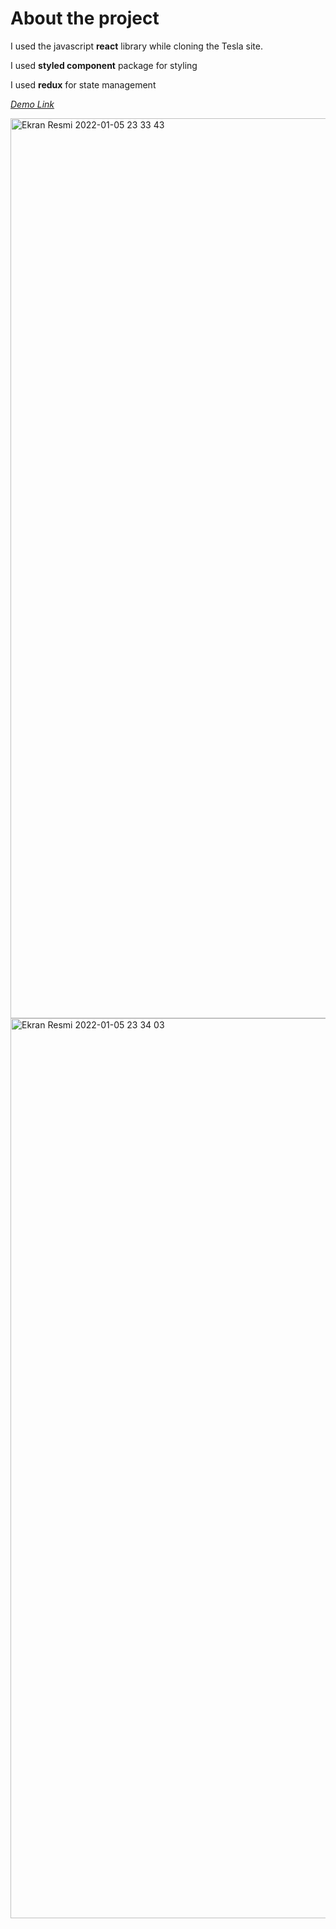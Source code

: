 # About the project

I used the javascript **react** library while cloning the Tesla site.

I used **styled component** package for styling

I used **redux** for state management

*[Demo Link](https://tesla-clone-mustafaemrr.netlify.app/)*

<img width="1440" alt="Ekran Resmi 2022-01-05 23 33 43" src="https://user-images.githubusercontent.com/59759250/148285386-362d7c9a-5bca-4a7a-926d-0ca55022d4b1.png">

<img width="1440" alt="Ekran Resmi 2022-01-05 23 34 03" src="https://user-images.githubusercontent.com/59759250/148285401-4dc8ffae-4a07-487b-a913-9e9ae8b38638.png">
